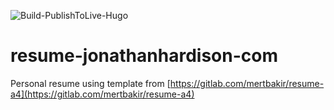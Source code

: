 ![Build-PublishToLive-Hugo](https://github.com/jmhardison/resume-jonathanhardison-com/workflows/Build-PublishToLive-Hugo/badge.svg?branch=main) 
# resume-jonathanhardison-com
Personal resume using template from [https://gitlab.com/mertbakir/resume-a4](https://gitlab.com/mertbakir/resume-a4)

